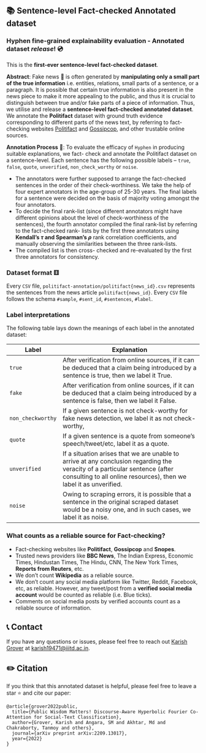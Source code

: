 
## 📚 Sentence-level Fact-checked Annotated dataset
### Hyphen fine-grained explainability evaluation - Annotated dataset *release*! 💿
 
This is the **first-ever sentence-level fact-checked dataset**. 

**Abstract**: Fake news 📰 is often generated by **manipulating only a small part of the true information** i.e. entities, relations, small parts of a sentence, or a paragraph. It is possible that certain true information is also present in the news piece to make it more appealing to the public, and thus it is crucial to distinguish between true and/or fake parts of a piece of information. Thus, we utilise and release a **sentence-level fact-checked annotated dataset**. We annotate the **Politifact** dataset with ground truth evidence corresponding to different parts of the news text, by referring to fact-checking websites [Politifact](https://www.politifact.com/) and [Gossipcop](https://www.snopes.com/), and other trustable online sources. 

 **Annotation Process** 📝: To evaluate the efficacy of `Hyphen` in producing suitable explanations, we fact- check and annotate the Politifact dataset on a sentence-level. Each sentence has the following possible labels – `true`, `false`, `quote`, `unverified`, `non_check_worthy` or `noise`. 
 - The annotators were further supposed to arrange the fact-checked sentences in the order of their check-worthiness. We take the help of four expert annotators in the age-group of 25-30 years. The final labels for a sentence were decided on the basis of majority voting amongst the four annotators. 
 - To decide the final rank-list (since different annotators might have different opinions about the level of check-worthiness of the sentences), the fourth annotator compiled the final rank-list by referring to the fact-checked rank- lists by the first three annotators using **Kendall’s $\tau$ and Spearman’s $\rho$** rank correlation coefficients, and manually observing the similarities between the three rank-lists. 
 - The compiled list is then cross- checked and re-evaluated by the first three annotators for consistency.

 ### Dataset format ⚅
 
 Every `CSV` file, `politifact-annotation/politifact{news_id}.csv` represents the sentences from the news article `politifact{news_id}`. Every `CSV` file follows the schema `#sample`, `#sent_id`, `#sentences`, `#label`. 


 ### Label interpretations

 The following table lays down the meanings of each label in the annotated dataset:

| **Label** | **Explanation** |
|---|---|
| `true` | After verification from online sources, if it can be deduced that a claim being introduced by a sentence is true, then we label it True. |
| `fake` | After verification from online sources, if it can be deduced that a claim being introduced by a sentence is false, then we label it False. |
| `non_checkworthy` | If a given sentence is not check-worthy for fake news detection, we label it as not check-worthy, |
| `quote` | If a given sentence is a quote from someone’s speech/tweet/etc, label it as a quote. |
| `unverified` | If a situation arises that we are unable to arrive at any conclusion regarding the veracity of a particular sentence (after consulting to all online resources), then we label it as unverified.  |
| `noise` | Owing to scraping errors, it is possible that a sentence in the original scraped dataset would be a noisy one, and in such cases, we label it as noise. |


### What counts as a reliable source for Fact-checking?
- Fact-checking websites like **Politifact**, **Gossipcop** and **Snopes**.
- Trusted news providers like **BBC News**, The Indian Express, Economic Times, Hindustan Times, The Hindu, CNN, The New York Times, **Reports from Reuters**, etc.
- We don’t count **Wikipedia** as a reliable source.
- We don’t count any social media platform like Twitter, Reddit, Facebook, etc, as reliable. However, any tweet/post from a **verified social media account** would be counted as reliable (i.e. Blue ticks).
- Comments on social media posts by verified accounts count as a reliable source of information. 

## 📞 Contact
If you have any questions or issues, please feel free to reach out [Karish Grover](https://karish-grover.github.io/) at <a href="mailto:karish19471@iiitd.ac.in">karish19471@iiitd.ac.in</a>.

## ✏️ Citation

If you think that this annotated dataset is helpful, please feel free to leave a star ⭐️ and cite our paper:

```
@article{grover2022public,
  title={Public Wisdom Matters! Discourse-Aware Hyperbolic Fourier Co-Attention for Social-Text Classification},
  author={Grover, Karish and Angara, SM and Akhtar, Md and Chakraborty, Tanmoy and others},
  journal={arXiv preprint arXiv:2209.13017},
  year={2022}
}
```